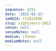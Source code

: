 ```yaml
---
sequence: 1251
date: '2022-02-13'
imdbId: tt2023690
slug: sightseers-2012
venue: null
venueNotes: null
medium: iTunes
mediumNotes: null
---
```


